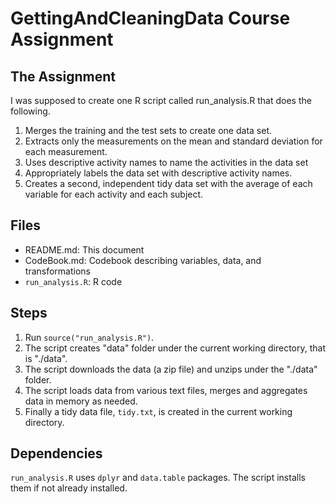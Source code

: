 # GettingAndCleaningData Course Assignment

## The Assignment

I was supposed to create one R script called run_analysis.R that does the following.

1. Merges the training and the test sets to create one data set.
2. Extracts only the measurements on the mean and standard deviation for each measurement.
3. Uses descriptive activity names to name the activities in the data set
4. Appropriately labels the data set with descriptive activity names.
5. Creates a second, independent tidy data set with the average of each variable for each activity and each subject.
   
## Files 
* README.md: This document
* CodeBook.md: Codebook describing variables, data, and transformations
* ```run_analysis.R```: R code

## Steps 

1. Run ```source("run_analysis.R")```. 
2. The script creates "data" folder under the current working directory, that is "./data".
3. The script downloads the data (a zip file) and unzips under the "./data" folder.
4. The script loads data from various text files, merges and aggregates data  in memory as needed.
4. Finally a tidy data file, ```tidy.txt```, is created in the current working directory.

## Dependencies

```run_analysis.R``` uses ```dplyr``` and ```data.table``` packages. The script installs them if not already installed.

